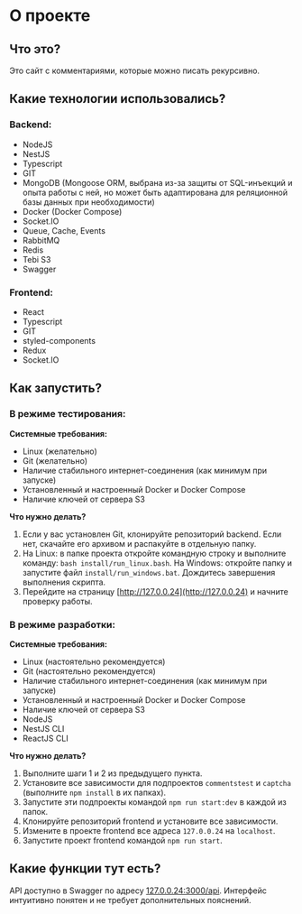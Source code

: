 # О проекте

## Что это?

Это сайт с комментариями, которые можно писать рекурсивно.

## Какие технологии использовались?

### Backend:
- NodeJS
- NestJS
- Typescript
- GIT
- MongoDB (Mongoose ORM, выбрана из-за защиты от SQL-инъекций и опыта работы с ней, но может быть адаптирована для реляционной базы данных при необходимости)
- Docker (Docker Compose)
- Socket.IO
- Queue, Cache, Events
- RabbitMQ
- Redis
- Tebi S3
- Swagger

### Frontend:
- React
- Typescript
- GIT
- styled-components
- Redux
- Socket.IO

## Как запустить?

### В режиме тестирования:

**Системные требования:**
- Linux (желательно)
- Git (желательно)
- Наличие стабильного интернет-соединения (как минимум при запуске)
- Установленный и настроенный Docker и Docker Compose
- Наличие ключей от сервера S3

**Что нужно делать?**
1. Если у вас установлен Git, клонируйте репозиторий backend. Если нет, скачайте его архивом и распакуйте в отдельную папку.
2. На Linux: в папке проекта откройте командную строку и выполните команду: `bash install/run_linux.bash`. На Windows: откройте папку и запустите файл `install/run_windows.bat`. Дождитесь завершения выполнения скрипта.
3. Перейдите на страницу [http://127.0.0.24](http://127.0.0.24) и начните проверку работы.

### В режиме разработки:

**Системные требования:**
- Linux (настоятельно рекомендуется)
- Git (настоятельно рекомендуется)
- Наличие стабильного интернет-соединения (как минимум при запуске)
- Установленный и настроенный Docker и Docker Compose
- Наличие ключей от сервера S3
- NodeJS
- NestJS CLI
- ReactJS CLI

**Что нужно делать?**
1. Выполните шаги 1 и 2 из предыдущего пункта.
2. Установите все зависимости для подпроектов `commentstest` и `captcha` (выполните `npm install` в их папках).
3. Запустите эти подпроекты командой `npm run start:dev` в каждой из папок.
4. Клонируйте репозиторий frontend и установите все зависимости.
5. Измените в проекте frontend все адреса `127.0.0.24` на `localhost`.
6. Запустите проект frontend командой `npm run start`.

## Какие функции тут есть?

API доступно в Swagger по адресу [127.0.0.24:3000/api](http://127.0.0.24:3000/api). Интерфейс интуитивно понятен и не требует дополнительных пояснений.

